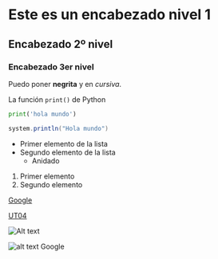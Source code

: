 # Este es un encabezado nivel 1
## Encabezado 2º nivel
### Encabezado 3er nivel
 
 
Puedo poner **negrita** y en *cursiva*.
 
La función `print()` de Python
 
```python
print('hola mundo')
```
 
```java
system.println("Hola mundo")
```
 
- Primer elemento de la lista
- Segundo elemento de la lista
  - Anidado
 
1. Primer elemento
2. Segundo elemento
 
 
[Google](https://google.com)
 
[UT04](./ut04/index.md)
 
![Alt text](./imgs/imagen.jpg)
 
![alt text](image.png)
Google
 